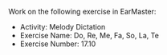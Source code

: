 Work on the following exercise in EarMaster:
- Activity: Melody Dictation
- Exercise Name: Do, Re, Me, Fa, So, La, Te
- Exercise Number: 17.10
